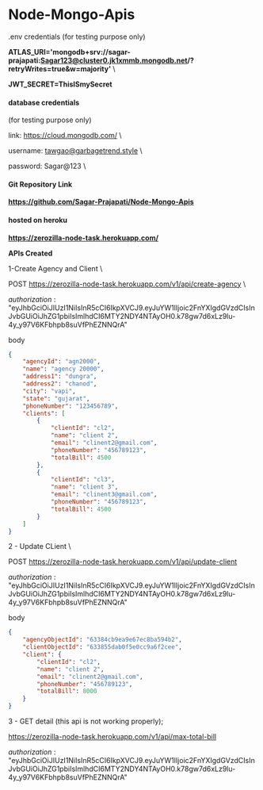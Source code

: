 <!-- @format -->

# Node-Mongo-Apis

.env credentials (for testing purpose only)

**ATLAS_URI='mongodb+srv://sagar-prajapati:Sagar123@cluster0.jk1xmmb.mongodb.net/?retryWrites=true&w=majority'** \

**JWT_SECRET=ThisISmySecret**

#### database credentials

(for testing purpose only)

link: https://cloud.mongodb.com/ \

username: tawgao@garbagetrend.style \

password: Sagar@123 \

#### Git Repository Link

**https://github.com/Sagar-Prajapati/Node-Mongo-Apis**

#### hosted on heroku

**https://zerozilla-node-task.herokuapp.com/**

**APIs Created**

1-Create Agency and Client \

POST
https://zerozilla-node-task.herokuapp.com/v1/api/create-agency \

_authorization_ : "eyJhbGciOiJIUzI1NiIsInR5cCI6IkpXVCJ9.eyJuYW1lIjoic2FnYXIgdGVzdCIsInJvbGUiOiJhZG1pbiIsImlhdCI6MTY2NDY4NTAyOH0.k78gw7d6xLz9lu-4y_y97V6KFbhpb8suVfPhEZNNQrA"

body

```json
{
	"agencyId": "agn2000",
	"name": "agency 20000",
	"address1": "dungra",
	"address2": "chanod",
	"city": "vapi",
	"state": "gujarat",
	"phoneNumber": "123456789",
	"clients": [
		{
			"clientId": "cl2",
			"name": "client 2",
			"email": "clinent2@gmail.com",
			"phoneNumber": "456789123",
			"totalBill": 4500
		},
		{
			"clientId": "cl3",
			"name": "client 3",
			"email": "clinent3@gmail.com",
			"phoneNumber": "456789123",
			"totalBill": 4500
		}
	]
}
```

2 - Update CLient \

POST
https://zerozilla-node-task.herokuapp.com/v1/api/update-client

_authorization_ : "eyJhbGciOiJIUzI1NiIsInR5cCI6IkpXVCJ9.eyJuYW1lIjoic2FnYXIgdGVzdCIsInJvbGUiOiJhZG1pbiIsImlhdCI6MTY2NDY4NTAyOH0.k78gw7d6xLz9lu-4y_y97V6KFbhpb8suVfPhEZNNQrA"

body

```json
{
	"agencyObjectId": "63384cb9ea9e67ec8ba594b2",
	"clientObjectId": "633855dab0f5e0cc9a6f2cee",
	"client": {
		"clientId": "cl2",
		"name": "client 2",
		"email": "clinent2@gmail.com",
		"phoneNumber": "456789123",
		"totalBill": 8000
	}
}
```

3 - GET detail (this api is not working properly);

https://zerozilla-node-task.herokuapp.com/v1/api/max-total-bill

_authorization_ : "eyJhbGciOiJIUzI1NiIsInR5cCI6IkpXVCJ9.eyJuYW1lIjoic2FnYXIgdGVzdCIsInJvbGUiOiJhZG1pbiIsImlhdCI6MTY2NDY4NTAyOH0.k78gw7d6xLz9lu-4y_y97V6KFbhpb8suVfPhEZNNQrA"
